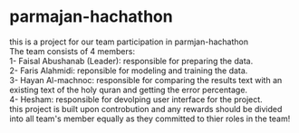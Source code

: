# parmajan-hachathon  
this is a project for our team participation in parmjan-hachathon   
The team consists of 4 members:  
1- Faisal Abushanab (Leader): responsible for preparing the data.  
2- Faris Alahmidi: reponsible for modeling and training the data.  
3- Hayan Al-machnoc: responsible for comparing the results text with an existing text of the holy quran and getting the error percentage.  
4- Hesham: responsible for devolping user interface for the project.  
this project is built upon controbution and any rewards should be divided into all team's member equally as they committed to thier roles in the team!  
